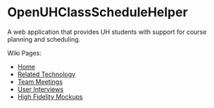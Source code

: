 OpenUHClassScheduleHelper
=========================

A web application that provides UH students with support for course planning and scheduling.

Wiki Pages:
 - [Home](https://github.com/OpenUHClassScheduleHelper/OpenUHClassScheduleHelper/wiki)
 - [Related Technology](https://github.com/OpenUHClassScheduleHelper/OpenUHClassScheduleHelper/wiki/Related-Technology)
 - [Team Meetings](https://github.com/OpenUHClassScheduleHelper/OpenUHClassScheduleHelper/wiki/Team-Meetings)
 - [User Interviews](https://github.com/OpenUHClassScheduleHelper/OpenUHClassScheduleHelper/wiki/User-Interviews)
 - [High Fidelity Mockups](http://openuhclassschedulehelper.github.io/uimockup/)
 